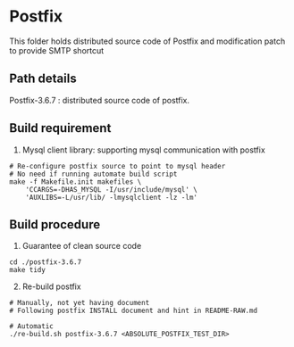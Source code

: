 # Postfix

This folder holds distributed source code of Postfix and modification patch to
provide SMTP shortcut

## Path details

Postfix-3.6.7 : distributed source code of postfix.

## Build requirement

1. Mysql client library: supporting mysql communication with postfix
```
# Re-configure postfix source to point to mysql header
# No need if running automate build script
make -f Makefile.init makefiles \
    'CCARGS=-DHAS_MYSQL -I/usr/include/mysql' \
    'AUXLIBS=-L/usr/lib/ -lmysqlclient -lz -lm'
```

## Build procedure

1. Guarantee of clean source code
```
cd ./postfix-3.6.7
make tidy
```

2. Re-build postfix
```
# Manually, not yet having document
# Following postfix INSTALL document and hint in README-RAW.md

# Automatic
./re-build.sh postfix-3.6.7 <ABSOLUTE_POSTFIX_TEST_DIR>
```
